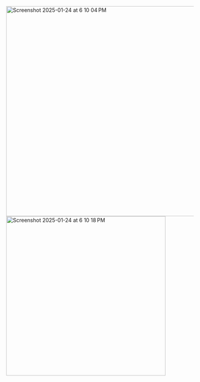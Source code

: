 
<img width="564" alt="Screenshot 2025-01-24 at 6 10 04 PM" src="https://github.com/user-attachments/assets/4d675c4d-6987-4119-9253-8831dfb7fa35" />

<img width="428" alt="Screenshot 2025-01-24 at 6 10 18 PM"     src="https://github.com/user-attachments/assets/0b724d79-a59f-4ce8-beb9-691b6cf68017" />
